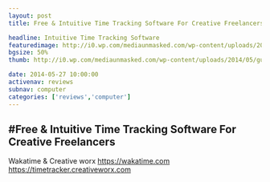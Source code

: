```yaml
---
layout: post
title: Free & Intuitive Time Tracking Software For Creative Freelancers

headline: Intuitive Time Tracking Software
featuredimage: http://i0.wp.com/mediaunmasked.com/wp-content/uploads/2014/05/gulpjs.jpg?zoom=1.5&resize=1920%2C1080
bgsize: 50%
thumb: http://i0.wp.com/mediaunmasked.com/wp-content/uploads/2014/05/gulpjs.jpg?zoom=1.5&resize=1920%2C1080

date: 2014-05-27 10:00:00
activenav: reviews
subnav: computer
categories: ['reviews','computer']
---
```

#Free & Intuitive Time Tracking Software For Creative Freelancers
---

Wakatime & Creative worx
https://wakatime.com
https://timetracker.creativeworx.com
